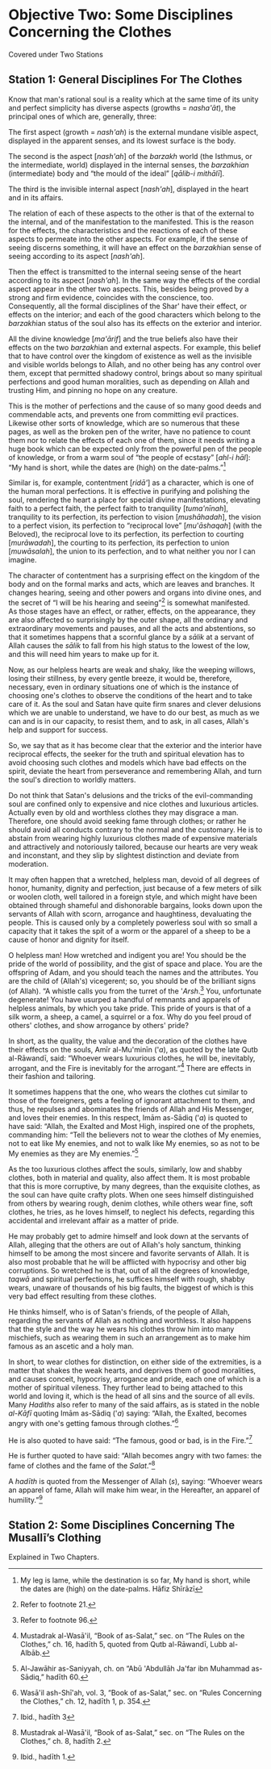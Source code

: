 Objective Two: Some Disciplines Concerning the Clothes
======================================================

Covered under Two Stations

Station 1: General Disciplines For The Clothes
----------------------------------------------

Know that man's rational soul is a reality which at the same time of its
unity and perfect simplicity has diverse aspects (growths = *nasha'āt*),
the principal ones of which are, generally, three:

The first aspect (growth = *nash'ah*) is the external mundane visible
aspect, displayed in the apparent senses, and its lowest surface is the
body.

The second is the aspect [*nash'ah*] of the *barzakh* world (the
Isthmus, or the intermediate, world) displayed in the internal senses,
the *barzakhian* (intermediate) body and “the mould of the ideal”
[*qālib-i mithālī*].

The third is the invisible internal aspect [*nash'ah*], displayed in the
heart and in its affairs.

The relation of each of these aspects to the other is that of the
external to the internal, and of the manifestation to the manifested.
This is the reason for the effects, the characteristics and the
reactions of each of these aspects to permeate into the other aspects.
For example, if the sense of seeing discerns something, it will have an
effect on the *barzakh*ian sense of seeing according to its aspect
[*nash'ah*].

Then the effect is transmitted to the internal seeing sense of the heart
according to its aspect [*nash'ah*]. In the same way the effects of the
cordial aspect appear in the other two aspects. This, besides being
proved by a strong and firm evidence, coincides with the conscience,
too. Consequently, all the formal disciplines of the Shar' have their
effect, or effects on the interior; and each of the good characters
which belong to the *barzakh*ian status of the soul also has its effects
on the exterior and interior.

All the divine knowledge [*ma'ārif*] and the true beliefs also have
their effects on the two *barzakh*ian and external aspects. For example,
this belief that to have control over the kingdom of existence as well
as the invisible and visible worlds belongs to Allah, and no other being
has any control over them, except that permitted shadowy control, brings
about so many spiritual perfections and good human moralities, such as
depending on Allah and trusting Him, and pinning no hope on any
creature.

This is the mother of perfections and the cause of so many good deeds
and commendable acts, and prevents one from committing evil practices.
Likewise other sorts of knowledge, which are so numerous that these
pages, as well as the broken pen of the writer, have no patience to
count them nor to relate the effects of each one of them, since it needs
writing a huge book which can be expected only from the powerful pen of
the people of knowledge, or from a warm soul of “the people of ecstasy”
[*ahl-i hāl*]: “My hand is short, while the dates are (high) on the
date-palms.”[^1]

Similar is, for example, contentment [*ridā'*] as a character, which is
one of the human moral perfections. It is effective in purifying and
polishing the soul, rendering the heart a place for special divine
manifestations, elevating faith to a perfect faith, the perfect faith to
tranquility [*tuma'nīnah*], tranquility to its perfection, its
perfection to vision [*mushāhadah*], the vision to a perfect vision, its
perfection to “reciprocal love” [*mu*'*āshaqah*] (with the Beloved), the
reciprocal love to its perfection, its perfection to courting
[*murāwadah*], the courting to its perfection, its perfection to union
[*muwāsalah*], the union to its perfection, and to what neither you nor
I can imagine.

The character of contentment has a surprising effect on the kingdom of
the body and on the formal marks and acts, which are leaves and
branches. It changes hearing, seeing and other powers and organs into
divine ones, and the secret of “I will be his hearing and seeing”[^2] is
somewhat manifested.  
 As those stages have an effect, or rather, effects, on the appearance,
they are also affected so surprisingly by the outer shape, all the
ordinary and extraordinary movements and pauses, and all the acts and
abstentions, so that it sometimes happens that a scornful glance by a
*sālik* at a servant of Allah causes the *sālik* to fall from his high
status to the lowest of the low, and this will need him years to make up
for it.

Now, as our helpless hearts are weak and shaky, like the weeping
willows, losing their stillness, by every gentle breeze, it would be,
therefore, necessary, even in ordinary situations one of which is the
instance of choosing one's clothes to observe the conditions of the
heart and to take care of it. As the soul and Satan have quite firm
snares and clever delusions which we are unable to understand, we have
to do our best, as much as we can and is in our capacity, to resist
them, and to ask, in all cases, Allah's help and support for success.

So, we say that as it has become clear that the exterior and the
interior have reciprocal effects, the seeker for the truth and spiritual
elevation has to avoid choosing such clothes and models which have bad
effects on the spirit, deviate the heart from perseverance and
remembering Allah, and turn the soul's direction to worldly matters.

Do not think that Satan's delusions and the tricks of the
evil-commanding soul are confined only to expensive and nice clothes and
luxurious articles. Actually even by old and worthless clothes they may
disgrace a man. Therefore, one should avoid seeking fame through
clothes; or rather he should avoid all conducts contrary to the normal
and the customary. He is to abstain from wearing highly luxurious
clothes made of expensive materials and attractively and notoriously
tailored, because our hearts are very weak and inconstant, and they slip
by slightest distinction and deviate from moderation.

It may often happen that a wretched, helpless man, devoid of all degrees
of honor, humanity, dignity and perfection, just because of a few meters
of silk or woolen cloth, well tailored in a foreign style, and which
might have been obtained through shameful and dishonorable bargains,
looks down upon the servants of Allah with scorn, arrogance and
haughtiness, devaluating the people. This is caused only by a completely
powerless soul with so small a capacity that it takes the spit of a worm
or the apparel of a sheep to be a cause of honor and dignity for itself.

O helpless man! How wretched and indigent you are! You should be the
pride of the world of possibility, and the gist of space and place. You
are the offspring of Adam, and you should teach the names and the
attributes. You are the child of (Allah's) vicegerent; so, you should be
of the brilliant signs (of Allah). “A whistle calls you from the turret
of the '*Arsh*.[^3] You, unfortunate degenerate! You have usurped a
handful of remnants and apparels of helpless animals, by which you take
pride. This pride of yours is that of a silk worm, a sheep, a camel, a
squirrel or a fox. Why do you feel proud of others' clothes, and show
arrogance by others' pride?

In short, as the quality, the value and the decoration of the clothes
have their effects on the souls, Amīr al-Mu'minīn ('*a*), as quoted by
the late Qutb al-Rāwandī, said: “Whoever wears luxurious clothes, he
will be, inevitably, arrogant, and the Fire is inevitably for the
arrogant.”[^4] There are effects in their fashion and tailoring.

It sometimes happens that the one, who wears the clothes cut similar to
those of the foreigners, gets a feeling of ignorant attachment to them,
and thus, he repulses and abominates the friends of Allah and His
Messenger, and loves their enemies. In this respect, Imām as-Sādiq
('*a*) is quoted to have said: “Allah, the Exalted and Most High,
inspired one of the prophets, commanding him: “Tell the believers not to
wear the clothes of My enemies, not to eat like My enemies, and not to
walk like My enemies, so as not to be My enemies as they are My
enemies.”[^5]

As the too luxurious clothes affect the souls, similarly, low and shabby
clothes, both in material and quality, also affect them. It is most
probable that this is more corruptive, by many degrees, than the
exquisite clothes, as the soul can have quite crafty plots. When one
sees himself distinguished from others by wearing rough, denim clothes,
while others wear fine, soft clothes, he tries, as he loves himself, to
neglect his defects, regarding this accidental and irrelevant affair as
a matter of pride.

He may probably get to admire himself and look down at the servants of
Allah, alleging that the others are out of Allah's holy sanctum,
thinking himself to be among the most sincere and favorite servants of
Allah. It is also most probable that he will be afflicted with hypocrisy
and other big corruptions. So wretched he is that, out of all the
degrees of knowledge, *taqwā* and spiritual perfections, he suffices
himself with rough, shabby wears, unaware of thousands of his big
faults, the biggest of which is this very bad effect resulting from
these clothes.

He thinks himself, who is of Satan's friends, of the people of Allah,
regarding the servants of Allah as nothing and worthless. It also
happens that the style and the way he wears his clothes throw him into
many mischiefs, such as wearing them in such an arrangement as to make
him famous as an ascetic and a holy man.

In short, to wear clothes for distinction, on either side of the
extremities, is a matter that shakes the weak hearts, and deprives them
of good moralities, and causes conceit, hypocrisy, arrogance and pride,
each one of which is a mother of spiritual vileness. They further lead
to being attached to this world and loving it, which is the head of all
sins and the source of all evils. Many *Hadiths* also refer to many of
the said affairs, as is stated in the noble *al*-*Kāfī* quoting Imām
as-Sādiq ('*a*) saying: “Allah, the Exalted, becomes angry with one's
getting famous through clothes.”[^6]

He is also quoted to have said: “The famous, good or bad, is in the
Fire.”[^7]

He is further quoted to have said: “Allah becomes angry with two fames:
the fame of clothes and the fame of the *Salat*.”[^8]

A *hadīth* is quoted from the Messenger of Allah (*s*), saying: “Whoever
wears an apparel of fame, Allah will make him wear, in the Hereafter, an
apparel of humility.”[^9]

Station 2: Some Disciplines Concerning The Musallī’s Clothing
-------------------------------------------------------------

Explained in Two Chapters.

[^1]: My leg is lame, while the destination is so far, My hand is short,
while the dates are (high) on the date-palms. Hāfiz Shīrāzī

[^2]: Refer to footnote 21.

[^3]: Refer to footnote 96.

[^4]: Mustadrak al-Wasā'il, “Book of as-Salat,” sec. on “The Rules on
the Clothes,” ch. 16, hadīth 5, quoted from Qutb al-Rāwandī, Lubb
al-Albāb.

[^5]: Al-Jawāhir as-Saniyyah, ch. on “Abū 'Abdullāh Ja'far ibn Muhammad
as-Sādiq,” hadīth 60.

[^6]: Wasā'il ash-Shī'ah, vol. 3, “Book of as-Salat,” sec. on “Rules
Concerning the Clothes,” ch. 12, hadīth 1, p. 354.

[^7]: Ibid., hadīth 3

[^8]: Mustadrak al-Wasā'il, “Book of as-Salat,” sec. on “The Rules on
the Clothes,” ch. 8, hadīth 2.

[^9]: Ibid., hadīth 1.


